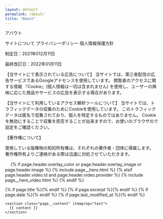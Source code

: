 ```yaml
---
layout: default
permalink: /about/
title: "About"
---
```


アバウト


サイトについて
プライバシーポリシー
個人情報保護方針

制定日：2021年012月11日

最終改訂日：2022年01月11日

 

【当サイトにて表示されている広告について】
当サイトでは、第三者配信の広告サービスであるGoogleアドセンスを使用しています。
閲覧者のアクセスに関する情報 『Cookie』(個人情報は一切は含まれません) を使用し、ユーザーの興味に応じた商品やサービスの広告を表示する場合があります。

【当サイトにて利用しているアクセス解析ツールについて】
当サイトでは、トラフィックデータの収集のためにCookieを使用しています。
このトラフィックデータは匿名で収集されており、個人を特定するものではありません。
Cookieを無効にすることで収集を拒否することが出来ますので、お使いのブラウザので設定をご確認ください。

 

【著作権について】

使用している版権物の知的所有権は、それぞれの著作者・団体に帰属します。
著作権所有よりご連絡がある際は迅速に対処させていただきます。

　
{% if page.header.overlay_color or page.header.overlay_image or page.header.image %}
  {% include page__hero.html %}
{% elsif page.header.video.id and page.header.video.provider %}
  {% include page__hero_video.html %}
{% endif %}

<div id="main" role="main">
  <article class="splash" itemscope itemtype="https://schema.org/CreativeWork">
    {% if page.title %}<meta itemprop="headline" content="{{ page.title | markdownify | strip_html | strip_newlines | escape_once }}">{% endif %}
    {% if page.excerpt %}<meta itemprop="description" content="{{ page.excerpt | markdownify | strip_html | strip_newlines | escape_once }}">{% endif %}
    {% if page.date %}<meta itemprop="datePublished" content="{{ page.date | date_to_xmlschema }}">{% endif %}
    {% if page.last_modified_at %}<meta itemprop="dateModified" content="{{ page.last_modified_at | date_to_xmlschema }}">{% endif %}

    <section class="page__content" itemprop="text">
      {{ content }}
    </section>
  </article>
</div>
